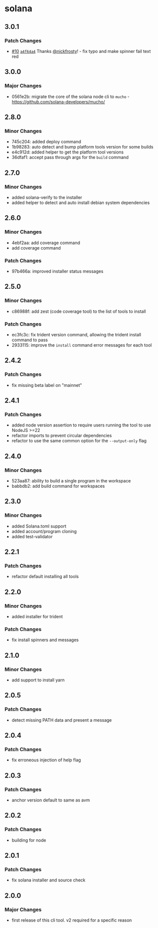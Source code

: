 # solana

## 3.0.1

### Patch Changes

- [#10](https://github.com/solana-developers/solana-node-cli/pull/10)
  [`a4f64a4`](https://github.com/solana-developers/solana-node-cli/commit/a4f64a4d628b746d678e58c9d8c5e5c5f42a45dc)
  Thanks [@nickfrosty](https://github.com/nickfrosty)! - fix typo and make
  spinner fail text red

## 3.0.0

### Major Changes

- 0561e2b: migrate the core of the solana node cli to `mucho` -
  https://github.com/solana-developers/mucho/

## 2.8.0

### Minor Changes

- 745c204: added deploy command
- 1b98283: auto detect and bump platform tools version for some builds
- e4c912d: added helper to get the platform tool versions
- 36dfaf1: accept pass through args for the `build` command

## 2.7.0

### Minor Changes

- added solana-verify to the installer
- added helper to detect and auto install debian system dependencies

## 2.6.0

### Minor Changes

- 4ebf2aa: add coverage command
- add coverage command

### Patch Changes

- 97b466a: improved installer status messages

## 2.5.0

### Minor Changes

- c86988f: add zest (code coverage tool) to the list of tools to install

### Patch Changes

- ec3fc3c: fix trident version command, allowing the trident install command to
  pass
- 2933115: improve the `install` command error messages for each tool

## 2.4.2

### Patch Changes

- fix missing beta label on "mainnet"

## 2.4.1

### Patch Changes

- added node version assertion to require users running the tool to use
  NodeJS >=22
- refactor imports to prevent circular dependencies
- refactor to use the same common option for the `--output-only` flag

## 2.4.0

### Minor Changes

- 523aa87: ability to build a single program in the workspace
- babbdb2: add build command for workspaces

## 2.3.0

### Minor Changes

- added Solana.toml support
- added account/program cloning
- added test-validator

## 2.2.1

### Patch Changes

- refactor default installing all tools

## 2.2.0

### Minor Changes

- added installer for trident

### Patch Changes

- fix install spinners and messages

## 2.1.0

### Minor Changes

- add support to install yarn

## 2.0.5

### Patch Changes

- detect missing PATH data and present a message

## 2.0.4

### Patch Changes

- fix erroneous injection of help flag

## 2.0.3

### Patch Changes

- anchor version default to same as avm

## 2.0.2

### Patch Changes

- building for node

## 2.0.1

### Patch Changes

- fix solana installer and source check

## 2.0.0

### Major Changes

- first release of this cli tool. v2 required for a specific reason
